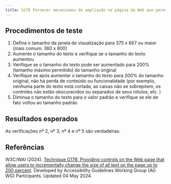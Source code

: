 ```yaml
---
title: G178 Fornecer mecanismos de ampliação na página da Web que permitem aos usuários alterar gradativamente o tamanho de todo o texto na página em até 200 por cento
---
```


## Procedimentos de teste

1. Defina o tamanho da janela de visualização para 375 x 667 ou maior (mais comum: 360 x 800)
2. Aumente o tamanho do texto e verifique se o tamanho do texto aumentou
3. Verifique se o tamanho do texto pode ser aumentado para 200% (tamanho máximo permitido) do tamanho original
4. Verifique se após aumentar o tamanho do texto para 200% do tamanho original, não há perda de conteúdo ou funcionalidade (por exemplo, nenhuma parte do texto está cortada, as caixas não se sobrepõem, os controles não estão obscurecidos ou separados de seus rótulos, etc. )
5. Diminua o tamanho do texto para o valor padrão e verifique se ele de fato voltou ao tamanho padrão

## Resultados esperados
As verificações nº 2, nº 3, nº 4 e nº 5 são verdadeiras.

## Referências

W3C/WAI (2024). [Technique G178: Providing controls on the Web page that allow users to incrementally change the size of all text on the page up to 200 percent](https://www.w3.org/WAI/WCAG21/Techniques/general/G178). Developed by Accessibility Guidelines Working Group (AG WG) Participants. Updated 04 May 2024.